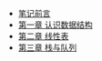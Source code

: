 <!-- sidebar.md -->

- [笔记前言](/Notes/Data_Structure/Preface.md)
- [第一章 认识数据结构](/Notes/Data_Structure/C1.md)
- [第二章 线性表](/Notes/Data_Structure/C2.md)
- [第三章 栈与队列](/Notes/Data_Structure/C3.md)

